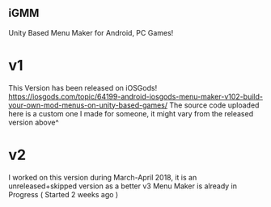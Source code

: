 ## iGMM
Unity Based Menu Maker for Android, PC Games!

# v1
This Version has been released on iOSGods! https://iosgods.com/topic/64199-android-iosgods-menu-maker-v102-build-your-own-mod-menus-on-unity-based-games/
The source code uploaded here is a custom one I made for someone, it might vary from the released version above^

# v2
I worked on this version during March-April 2018, it is an unreleased+skipped version as a better v3 Menu Maker is already in Progress ( Started 2 weeks ago )

